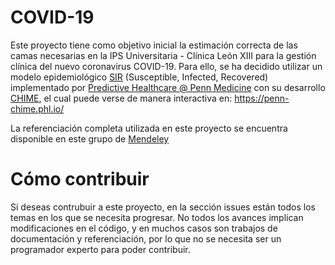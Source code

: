 # COVID-19

Este proyecto tiene como objetivo inicial la estimación correcta de las camas necesarias en la IPS Universitaria - Clínica León XIII 
para la gestión clínica del nuevo coronavirus COVID-19. Para ello, se ha decidido utilizar un modelo epidemiológico [SIR](https://mathworld.wolfram.com/SIRModel.html) (Susceptible, Infected, Recovered) implementado por [Predictive Healthcare @ Penn Medicine](http://predictivehealthcare.pennmedicine.org/) con su desarrollo [CHIME](https://github.com/CodeForPhilly/chime), el cual puede verse de manera interactiva en: https://penn-chime.phl.io/

La referenciación completa utilizada en este proyecto se encuentra disponible en este grupo de  [Mendeley](https://www.mendeley.com/community/f8060820-9b90-3078-87c1-553ce3573926/)

# Cómo contribuir

Si deseas contrubuir a este proyecto, en la sección issues están todos los temas en los que se necesita progresar. No todos los avances
implican modificaciones en el código, y en muchos casos son trabajos de documentación y referenciación, por lo que no se necesita ser un
programador experto para poder contribuir.
